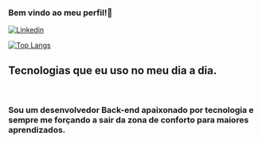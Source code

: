 ### Bem vindo ao meu perfil!👋
[![Linkedin](https://img.shields.io/badge/LinkedIn-0077B5?style=for-the-badge&logo=linkedin&logoColor=white)](https://www.linkedin.com/in/lucas-lopes-5b200b218/)

[![Top Langs](https://github-readme-stats.vercel.app/api/top-langs/?username=wesleySCOliveira)](https://github.com/anuraghazra/github-readme-stats)

## Tecnologias que eu uso no meu dia a dia.
<div style="display: inline_block">
    <img alt="" src="https://img.shields.io/badge/Python-14354C?style=for-the-badge&logo=python&logoColor=white">
    <img alt="" src="https://img.shields.io/badge/MongoDB-4EA94B?style=for-the-badge&logo=mongodb&logoColor=white">
    <img alt="" src="https://img.shields.io/badge/MySQL-00000F?style=for-the-badge&logo=mysql&logoColor=white">
    <img alt="" src="https://img.shields.io/badge/HTML-239120?style=for-the-badge&logo=html5&logoColor=white">
    <img alt="" src="https://img.shields.io/badge/CSS-239120?&style=for-the-badge&logo=css3&logoColor=white">
    <img alt="" src="https://img.shields.io/badge/JavaScript-F7DF1E?style=for-the-badge&logo=javascript&logoColor=black">
    <img alt="" src="https://img.shields.io/badge/jQuery-0769AD?style=for-the-badge&logo=jquery&logoColor=white
    ">
</div>

### Sou um desenvolvedor Back-end apaixonado por tecnologia e sempre me forçando a sair da zona de conforto para maiores aprendizados.
